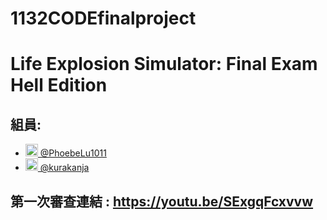 # 1132CODEfinalproject
# Life Explosion Simulator: Final Exam Hell Edition
## 組員:
- <a href="https://github.com/PhoebeLu1011"><img src="https://github.com/PhoebeLu1011.png" width="20"/> @PhoebeLu1011</a>
- <a href="https://github.com/kurakanja"><img src="https://github.com/kurakanja.png" width="20"/> @kurakanja</a>

## 第一次審查連結 : https://youtu.be/SExgqFcxvvw
